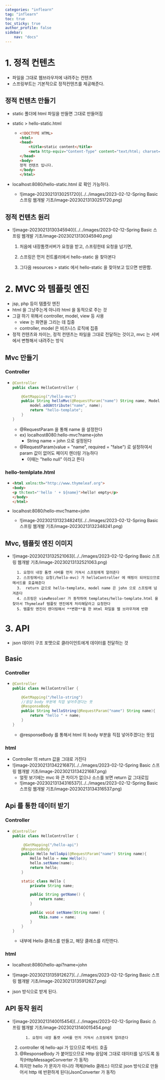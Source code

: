 ```yaml
---
categories: "inflearn"
tag: "inflearn"
toc: true
toc_sticky: true
author_profile: false
sidebar: 
    nav: "docs"
---
```


# 1. 정적 컨텐츠

- 파일을 그대로 웹브라우저에 내려주는 컨텐츠
- 스프링부트는 기본적으로 정적컨텐츠를 제공해준다.

## 정적 컨텐츠 만들기

- static 폴더에 html 파일을 만들면 그대로 만들어짐

- static > hello-static.html

  - ```html
    <!DOCTYPE HTML>
    <html>
    <head>
        <title>static content</title>
        <meta http-equiv="Content-Type" content="text/html; charset=UTF-8" />
    </head>
    <body>
    정적 컨텐츠 입니다.
    </body>
    </html>
    ```

- localhost:8080/hello-static.html 로 확인 가능하다.

  - ![image-20230213130251720](../../images/2023-02-12-Spring Basic 스프링 웹개발 기초/image-20230213130251720.png)

## 정적 컨텐츠 원리

- ![image-20230213130345940](../../images/2023-02-12-Spring Basic 스프링 웹개발 기초/image-20230213130345940.png)

  1. 처음에 내장톰캣서버가 요청을 받고, 스프링한테 요청을 넘기면,

  2. 스프링은 먼저 컨트롤러에서 hello-static 을 찾아본다

  3. 그다음 resources > static 에서 hello-static 을 찾아보고 있으면 반환함.

# 2. MVC 와 템플릿 엔진

- jsp, php 등이 템플릿 엔진
- html 을 그냥주는게 아니라 html 을 동적으로 주는 것
- 그걸 하기 위해서 controller, model, view 등 사용
  - view 는 화면을 그리는 데 집중
  - controller, model 은 비즈니스 로직에 집중
- 정적 컨텐츠와 차이는, 정적 컨텐츠는 파일을 그대로 전달하는 것이고, mvc 는 서버에서 변형해서 내려주는 방식

## Mvc 만들기

###  Controller 

- ```java
  @Controller
  public class HelloController {
  
      @GetMapping("/hello-mvc")
      public String helloMvc(@RequestParam("name") String name, Model model){
          model.addAttribute("name", name);
          return "hello-template";
      }
  }
  ```

  - @RequestParam 을 통해 name 을 설정한다
  - ex) localhost8080:hello-mvc?name=john
    - String name = john 으로 설정된다
  - @RequestParam(value = "name", required = "false") 로 설정하여서 param 값이 없어도 페이지 렌더링 가능하다
    - 이때는 "hello null" 이라고 뜬다

### hello-temlplate.html

- ```html
  <html xmlns:th="http://www.thymeleaf.org">
  <body>
  <p th:text="'hello ' + ${name}">hello! empty</p>
  </body>
  </html>
  ```

- localhost:8080/hello-mvc?name=john 
  - ![image-20230213132348241](../../images/2023-02-12-Spring Basic 스프링 웹개발 기초/image-20230213132348241.png)



## Mvc, 템플릿 엔진 이미지

- ![image-20230213132521063](../../images/2023-02-12-Spring Basic 스프링 웹개발 기초/image-20230213132521063.png)

  		1. 요청이 내장 톰캣 서버를 먼저 거쳐서 스프링에게 알려준다
  		2. 스프링에서는 요청(/hello-mvc) 가 helloController 에 매핑이 되어있으므로 메서드를 호출해준다
  		3.  return 값으로 hello-template, model name 은 john 으로 스프링에 넘겨준다
  		4. 스프링은 viewResolver 가 동작하여 templates/hello-template.html 을 찾아서 Thymeleaf 템플릿 엔진에게 처리해달라고 요청한다
  		5. 템플릿 엔진이 렌더링해서 **변환**을 한 Html 파일을 웹 브라우저에 반환

  

# 3. API

- json 데이터 구조 포맷으로 클라이언트에게 데이터를 전달하는 것

## Basic

### Controller

- ```java
  @Controller
  public class HelloController {
  
      @GetMapping("/hello-string")
      //응답 body 부분에 직접 넣어주겠다는 뜻
      @ResponseBody
      public String helloString(@RequestParam("name") String name){
          return "hello " + name;
      }
  }
  ```

  - @responseBody 를 통해서 html 의 body 부분을 직접 넣어주겠다는 뜻임 

### html

- Controller 의 return 값을 그대로 가진다
- ![image-20230213134221687](../../images/2023-02-12-Spring Basic 스프링 웹개발 기초/image-20230213134221687.png)
  - 얼핏 보기에는 mvc 와 큰 차이가 없으나 소스를 보면 return 값 그대로임
  - ![image-20230213134316537](../../images/2023-02-12-Spring Basic 스프링 웹개발 기초/image-20230213134316537.png)



## Api 를 통한 데이터 받기

### Controller

- ```java
  @Controller
  public class HelloController {
  
       @GetMapping("/hello-api")
      @ResponseBody
      public Hello helloApi(@RequestParam("name") String name){
          Hello hello = new Hello();
          hello.setName(name);
          return hello;
      }
  
      static class Hello {
          private String name;
  
          public String getName() {
              return name;
          }
  
          public void setName(String name) {
              this.name = name;
          }
      }
  }
  ```

  - 내부에 Hello 클래스를 만들고, 해당 클래스를 리턴한다.

### html

- localhost:8080/hello-api?name=john

- ![image-20230213135912627](../../images/2023-02-12-Spring Basic 스프링 웹개발 기초/image-20230213135912627.png)

- json 방식으로 받게 된다.



## API 동작 원리

- ![image-20230213140015454](../../images/2023-02-12-Spring Basic 스프링 웹개발 기초/image-20230213140015454.png)

    		1. 요청이 내장 톰캣 서버를 먼저 거쳐서 스프링에게 알려준다

  2. controller 에 hello-api 가 있으므로 메서드 호출
  3. @ResponseBody 가 붙어있으므로 Http 응답에 그대로 데이터를 넘기도록 동작(HttpMessageConverter 가 동작)
  4. 하지만 hello 가 문자가 아니라 객체(Hello 클래스) 이므로 json 방식으로 만들어서 http 에 반환하게 된다(JsonConverter 가 동작)